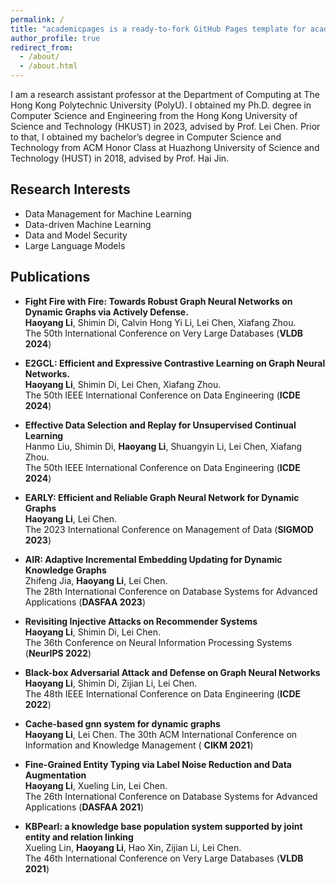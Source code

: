 ```yaml
---
permalink: /
title: "academicpages is a ready-to-fork GitHub Pages template for academic personal websites"
author_profile: true
redirect_from: 
  - /about/
  - /about.html
---
```


I am a research assistant professor at the Department of Computing at The Hong Kong Polytechnic University (PolyU). I obtained my Ph.D. degree in Computer Science and Engineering from the Hong Kong University of Science and Technology (HKUST) in 2023, advised by Prof. Lei Chen. Prior to that, I obtained my bachelor’s degree in Computer Science and Technology from ACM Honor Class at Huazhong University of Science and Technology (HUST) in 2018, advised by Prof. Hai Jin. 

## Research Interests
* Data Management for Machine Learning
* Data-driven Machine Learning
* Data and Model Security
* Large Language Models

## Publications
* **Fight Fire with Fire: Towards Robust Graph Neural Networks on Dynamic Graphs via Actively Defense.**  
 **Haoyang Li**, Shimin Di, Calvin Hong Yi Li, Lei Chen, Xiafang Zhou.  
 The 50th International Conference on Very Large Databases (**VLDB 2024**)

* **E2GCL: Efficient and Expressive Contrastive Learning on Graph Neural Networks.**  
 **Haoyang Li**, Shimin Di, Lei Chen, Xiafang Zhou.  
 The 50th  IEEE International Conference on Data Engineering (**ICDE 2024**)
  

* **Effective Data Selection and Replay for Unsupervised Continual Learning**    
 Hanmo Liu, Shimin Di, **Haoyang Li**, Shuangyin Li, Lei Chen, Xiafang Zhou.   
 The 50th  IEEE International Conference on Data Engineering (**ICDE 2024**)

* **EARLY: Efficient and Reliable Graph Neural Network for Dynamic Graphs**  
 **Haoyang Li**, Lei Chen.  
The 2023 International Conference on Management of Data (**SIGMOD 2023**)

* **AIR: Adaptive Incremental Embedding Updating for Dynamic Knowledge Graphs**  
Zhifeng Jia, **Haoyang Li**, Lei Chen.   
The 28th International Conference on Database Systems for Advanced Applications (**DASFAA 2023**)

* **Revisiting Injective Attacks on Recommender Systems**   
 **Haoyang Li**, Shimin Di, Lei Chen.  
 The 36th Conference on Neural Information Processing Systems (**NeurIPS 2022**)


* **Black-box Adversarial Attack and Defense on Graph Neural Networks**  
 **Haoyang Li**, Shimin Di, Zijian Li, Lei Chen.  
The 48th  IEEE International Conference on Data Engineering (**ICDE 2022**)


* **Cache-based gnn system for dynamic graphs**  
 **Haoyang Li**, Lei Chen.
The 30th ACM International Conference on Information and Knowledge Management ( **CIKM 2021**)



* **Fine-Grained Entity Typing via Label Noise Reduction and Data Augmentation**  
 **Haoyang Li**, Xueling Lin, Lei Chen.   
The 26th International Conference on Database Systems for Advanced Applications (**DASFAA 2021**)


* **KBPearl: a knowledge base population system supported by joint entity and relation linking**  
  Xueling Lin, **Haoyang Li**, Hao Xin, Zijian Li, Lei Chen.   
  The 46th International Conference on Very Large Databases (**VLDB 2021**)

